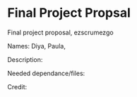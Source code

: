 # Final Project Propsal
Final project proposal, ezscrumezgo

Names: Diya, Paula, 

Description:

Needed dependance/files:

Credit:

